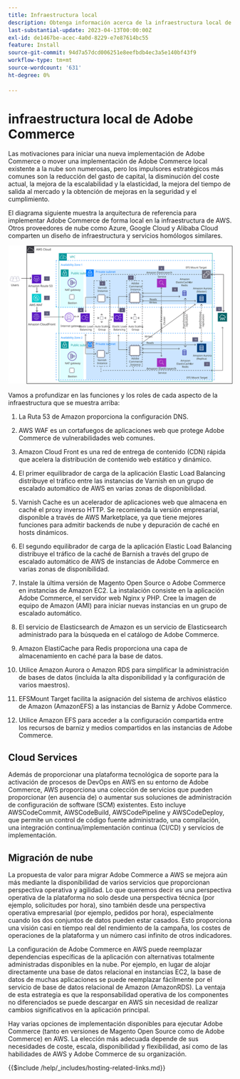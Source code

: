 ```yaml
---
title: Infraestructura local
description: Obtenga información acerca de la infraestructura local de Adobe Commerce y los servicios en la nube de terceros.
last-substantial-update: 2023-04-13T00:00:00Z
exl-id: de1467be-acec-4a0d-8229-e7e87614bc55
feature: Install
source-git-commit: 94d7a57dcd006251e8eefbdb4ec3a5e140bf43f9
workflow-type: tm+mt
source-wordcount: '631'
ht-degree: 0%

---
```


# infraestructura local de Adobe Commerce

Las motivaciones para iniciar una nueva implementación de Adobe Commerce o mover una implementación de Adobe Commerce local existente a la nube son numerosas, pero los impulsores estratégicos más comunes son la reducción del gasto de capital, la disminución del coste actual, la mejora de la escalabilidad y la elasticidad, la mejora del tiempo de salida al mercado y la obtención de mejoras en la seguridad y el cumplimiento.

El diagrama siguiente muestra la arquitectura de referencia para implementar Adobe Commerce de forma local en la infraestructura de AWS. Otros proveedores de nube como Azure, Google Cloud y Alibaba Cloud comparten un diseño de infraestructura y servicios homólogos similares.

![Diagrama que muestra la infraestructura de Adobe Commerce de alojamiento propio en servicios en la nube de terceros](/help/assets/playbooks/on-premises-infrastructure.svg)

Vamos a profundizar en las funciones y los roles de cada aspecto de la infraestructura que se muestra arriba:

1. La Ruta 53 de Amazon proporciona la configuración DNS.

1. AWS WAF es un cortafuegos de aplicaciones web que protege Adobe Commerce de vulnerabilidades web comunes.

1. Amazon Cloud Front es una red de entrega de contenido (CDN) rápida que acelera la distribución de contenido web estático y dinámico.

1. El primer equilibrador de carga de la aplicación Elastic Load Balancing distribuye el tráfico entre las instancias de Varnish en un grupo de escalado automático de AWS en varias zonas de disponibilidad.

1. Varnish Cache es un acelerador de aplicaciones web que almacena en caché el proxy inverso HTTP. Se recomienda la versión empresarial, disponible a través de AWS Marketplace, ya que tiene mejores funciones para admitir backends de nube y depuración de caché en hosts dinámicos.

1. El segundo equilibrador de carga de la aplicación Elastic Load Balancing distribuye el tráfico de la caché de Barnish a través del grupo de escalado automático de AWS de instancias de Adobe Commerce en varias zonas de disponibilidad.

1. Instale la última versión de Magento Open Source o Adobe Commerce en instancias de Amazon EC2. La instalación consiste en la aplicación Adobe Commerce, el servidor web Nginx y PHP. Cree la imagen de equipo de Amazon (AMI) para iniciar nuevas instancias en un grupo de escalado automático.

1. El servicio de Elasticsearch de Amazon es un servicio de Elasticsearch administrado para la búsqueda en el catálogo de Adobe Commerce.

1. Amazon ElastiCache para Redis proporciona una capa de almacenamiento en caché para la base de datos.

1. Utilice Amazon Aurora o Amazon RDS para simplificar la administración de bases de datos (incluida la alta disponibilidad y la configuración de varios maestros).

1. EFSMount Target facilita la asignación del sistema de archivos elástico de Amazon (AmazonEFS) a las instancias de Barniz y Adobe Commerce.

1. Utilice Amazon EFS para acceder a la configuración compartida entre los recursos de barniz y medios compartidos en las instancias de Adobe Commerce.

## Cloud Services

Además de proporcionar una plataforma tecnológica de soporte para la activación de procesos de DevOps en AWS en su entorno de Adobe Commerce, AWS proporciona una colección de servicios que pueden proporcionar (en ausencia de) o aumentar sus soluciones de administración de configuración de software (SCM) existentes. Esto incluye AWSCodeCommit, AWSCodeBuild, AWSCodePipeline y AWSCodeDeploy, que permite un control de código fuente administrado, una compilación, una integración continua/implementación continua (CI/CD) y servicios de implementación.

## Migración de nube

La propuesta de valor para migrar Adobe Commerce a AWS se mejora aún más mediante la disponibilidad de varios servicios que proporcionan perspectiva operativa y agilidad. Lo que queremos decir es una perspectiva operativa de la plataforma no solo desde una perspectiva técnica (por ejemplo, solicitudes por hora), sino también desde una perspectiva operativa empresarial (por ejemplo, pedidos por hora), especialmente cuando los dos conjuntos de datos pueden estar casados. Esto proporciona una visión casi en tiempo real del rendimiento de la campaña, los costes de operaciones de la plataforma y un número casi infinito de otros indicadores.

La configuración de Adobe Commerce en AWS puede reemplazar dependencias específicas de la aplicación con alternativas totalmente administradas disponibles en la nube. Por ejemplo, en lugar de alojar directamente una base de datos relacional en instancias EC2, la base de datos de muchas aplicaciones se puede reemplazar fácilmente por el servicio de base de datos relacional de Amazon (AmazonRDS). La ventaja de esta estrategia es que la responsabilidad operativa de los componentes no diferenciados se puede descargar en AWS sin necesidad de realizar cambios significativos en la aplicación principal.

Hay varias opciones de implementación disponibles para ejecutar Adobe Commerce (tanto en versiones de Magento Open Source como de Adobe Commerce) en AWS. La elección más adecuada depende de sus necesidades de coste, escala, disponibilidad y flexibilidad, así como de las habilidades de AWS y Adobe Commerce de su organización.

{{$include /help/_includes/hosting-related-links.md}}
